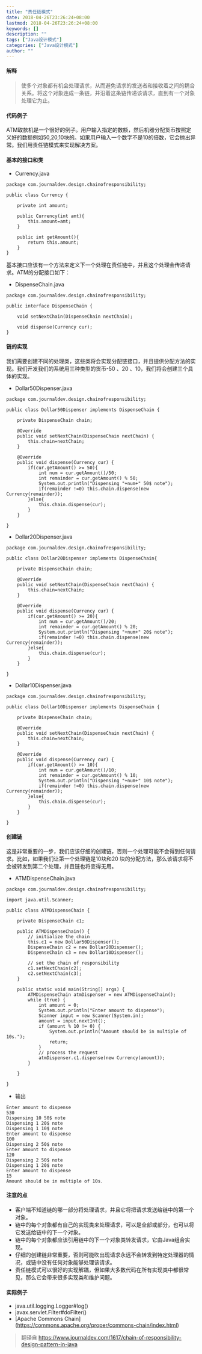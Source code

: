 ```yaml
---
title: "责任链模式"
date: 2018-04-26T23:26:24+08:00
lastmod: 2018-04-26T23:26:24+08:00
keywords: []
description: ""
tags: ["Java设计模式"]
categories: ["Java设计模式"]
author: ""
---
```


#### 解释
>使多个对象都有机会处理请求，从而避免请求的发送者和接收着之间的耦合关系。将这个对象连成一条链，并沿着这条链传递该请求，直到有一个对象处理它为止。

#### 代码例子

ATM取款机是一个很好的例子。用户输入指定的数额，然后机器分配货币按照定义好的数额例如50,20,10块的。如果用户输入一个数字不是10的倍数，它会抛出异常。我们用责任链模式来实现解决方案。

#### 基本的接口和类
* Currency.java

```
package com.journaldev.design.chainofresponsibility;

public class Currency {

    private int amount;
    
    public Currency(int amt){
        this.amount=amt;
    }
    
    public int getAmount(){
        return this.amount;
    }
}
```
基本接口应该有一个方法来定义下一个处理在责任链中，并且这个处理会传递请求。ATM的分配接口如下：

* DispenseChain.java

```
package com.journaldev.design.chainofresponsibility;

public interface DispenseChain {

    void setNextChain(DispenseChain nextChain);
    
    void dispense(Currency cur);
}
```

####  链的实现
我们需要创建不同的处理类，这些类将会实现分配链接口，并且提供分配方法的实现。我们开发我们的系统用三种类型的货币-50 、20 、10，我们将会创建三个具体的实现。

* Dollar50Dispenser.java

```
package com.journaldev.design.chainofresponsibility;

public class Dollar50Dispenser implements DispenseChain {

    private DispenseChain chain;
    
    @Override
    public void setNextChain(DispenseChain nextChain) {
        this.chain=nextChain;
    }

    @Override
    public void dispense(Currency cur) {
        if(cur.getAmount() >= 50){
            int num = cur.getAmount()/50;
            int remainder = cur.getAmount() % 50;
            System.out.println("Dispensing "+num+" 50$ note");
            if(remainder !=0) this.chain.dispense(new Currency(remainder));
        }else{
            this.chain.dispense(cur);
        }
    }

}
```

* Dollar20Dispenser.java

```
package com.journaldev.design.chainofresponsibility;

public class Dollar20Dispenser implements DispenseChain{

    private DispenseChain chain;
    
    @Override
    public void setNextChain(DispenseChain nextChain) {
        this.chain=nextChain;
    }

    @Override
    public void dispense(Currency cur) {
        if(cur.getAmount() >= 20){
            int num = cur.getAmount()/20;
            int remainder = cur.getAmount() % 20;
            System.out.println("Dispensing "+num+" 20$ note");
            if(remainder !=0) this.chain.dispense(new Currency(remainder));
        }else{
            this.chain.dispense(cur);
        }
    }

}
```

* Dollar10Dispenser.java
 
```
package com.journaldev.design.chainofresponsibility;

public class Dollar10Dispenser implements DispenseChain {

    private DispenseChain chain;
    
    @Override
    public void setNextChain(DispenseChain nextChain) {
        this.chain=nextChain;
    }

    @Override
    public void dispense(Currency cur) {
        if(cur.getAmount() >= 10){
            int num = cur.getAmount()/10;
            int remainder = cur.getAmount() % 10;
            System.out.println("Dispensing "+num+" 10$ note");
            if(remainder !=0) this.chain.dispense(new Currency(remainder));
        }else{
            this.chain.dispense(cur);
        }
    }

}
```

#### 创建链
这是非常重要的一步，我们应该仔细的创建链，否则一个处理可能不会得到任何请求。比如，如果我们让第一个处理链是10块和20 块的分配方法，那么该请求将不会被转发到第二个处理，并且链也将变得无用。

* ATMDispenseChain.java

```
package com.journaldev.design.chainofresponsibility;

import java.util.Scanner;

public class ATMDispenseChain {

    private DispenseChain c1;

    public ATMDispenseChain() {
        // initialize the chain
        this.c1 = new Dollar50Dispenser();
        DispenseChain c2 = new Dollar20Dispenser();
        DispenseChain c3 = new Dollar10Dispenser();

        // set the chain of responsibility
        c1.setNextChain(c2);
        c2.setNextChain(c3);
    }

    public static void main(String[] args) {
        ATMDispenseChain atmDispenser = new ATMDispenseChain();
        while (true) {
            int amount = 0;
            System.out.println("Enter amount to dispense");
            Scanner input = new Scanner(System.in);
            amount = input.nextInt();
            if (amount % 10 != 0) {
                System.out.println("Amount should be in multiple of 10s.");
                return;
            }
            // process the request
            atmDispenser.c1.dispense(new Currency(amount));
        }

    }

}
```

* 输出

```
Enter amount to dispense
530
Dispensing 10 50$ note
Dispensing 1 20$ note
Dispensing 1 10$ note
Enter amount to dispense
100
Dispensing 2 50$ note
Enter amount to dispense
120
Dispensing 2 50$ note
Dispensing 1 20$ note
Enter amount to dispense
15
Amount should be in multiple of 10s.
```

#### 注意的点

* 客户端不知道链的哪一部分将处理请求，并且它将把请求发送给链中的第一个对象。
* 链中的每个对象都有自己的实现类来处理请求，可以是全部或部分，也可以将它发送给链中的下一个对象。
* 链中的每个对象都应该引用链中的下一个对象类转发请求，它由Java组合实现。
* 仔细的创建链非常重要，否则可能吹出现请求永远不会转发到特定处理器的情况，或链中没有任何对象能够处理该请求。
* 责任链模式可以很好的实现解耦，但如果大多数代码在所有实现类中都很常见，那么它会带来很多实现类和维护问题。

#### 实际例子
* java.util.logging.Logger#log()
* javax.servlet.Filter#doFilter()
* [Apache Commons Chain] (https://commons.apache.org/proper/commons-chain/index.html)

>翻译自 https://www.journaldev.com/1617/chain-of-responsibility-design-pattern-in-java
